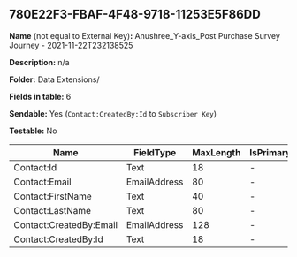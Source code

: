 ## 780E22F3-FBAF-4F48-9718-11253E5F86DD

**Name** (not equal to External Key)**:** Anushree_Y-axis_Post Purchase Survey Journey - 2021-11-22T232138525

**Description:** n/a

**Folder:** Data Extensions/

**Fields in table:** 6

**Sendable:** Yes (`Contact:CreatedBy:Id` to `Subscriber Key`)

**Testable:** No

| Name | FieldType | MaxLength | IsPrimaryKey | IsNullable | DefaultValue |
| --- | --- | --- | --- | --- | --- |
| Contact:Id | Text | 18 | - | - |  |
| Contact:Email | EmailAddress | 80 | - | + |  |
| Contact:FirstName | Text | 40 | - | + |  |
| Contact:LastName | Text | 80 | - | + |  |
| Contact:CreatedBy:Email | EmailAddress | 128 | - | + |  |
| Contact:CreatedBy:Id | Text | 18 | - | - |  |
